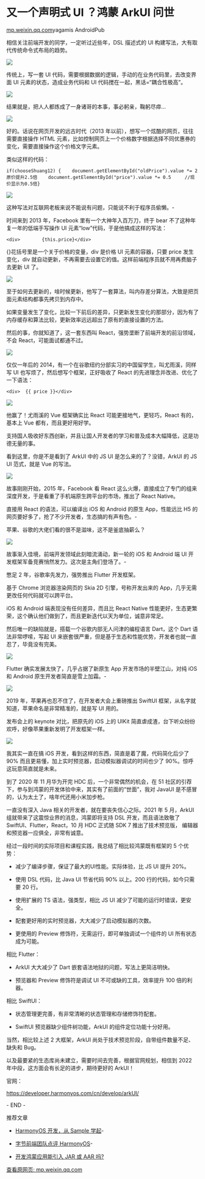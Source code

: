 # 又一个声明式 UI ？鸿蒙 ArkUI 问世

[mp.weixin.qq.com](http://mp.weixin.qq.com/s?__biz=Mzg5MzYxNTI5Mg==&mid=2247489719&idx=1&sn=4a949d71ee69428049016fd07af69499&chksm=c02d7564f75afc720aa595b00f6396b643973f5070500c41cb190cde3e82f3620fb0b556c3ca&mpshare=1&scene=1&srcid=1224iKbgR5LVpgfnipCTSMIP&sharer_sharetime=1640305679015&sharer_shareid=b7c991d3cd23094f535ad602a652c37b#rd)yagamis AndroidPub

相信关注前端开发的同学，一定听过近些年，DSL 描述式的 UI 构建写法，大有取代传统命令式布局的趋势。

![](https://cubox.pro/c/filters:no_upscale()?imageUrl=https%3A%2F%2Fmmbiz.qpic.cn%2Fmmbiz_png%2Fbmc8z80Q8fDwdzNny2KOmwZNW6qSL8zmZEUSC2UkeiaxC4ura9pKV4VLIAzP9luia7L8EbZ0liay27vgCGm8tU5ibA%2F640%3Fwx_fmt%3Dpng)

传统上，写一套 UI 代码，需要根据数据的逻辑，手动的在业务代码里，去改变界面 UI 元素的状态，造成业务代码和 UI 代码搅在一起，黑话=“耦合性极高”。

![](https://cubox.pro/c/filters:no_upscale()?imageUrl=https%3A%2F%2Fmmbiz.qpic.cn%2Fmmbiz_png%2Fbmc8z80Q8fCOMsYMNsoHic2g5jYh7OOU12nv7PIbqGicahzQP76TjmyY2tR6Dw0xy3gDiaZIZ88VeVl19mHUK1QYQ%2F640%3Fwx_fmt%3Dpng)

结果就是，把人人都炼成了一身诸哥的本事，事必躬亲，鞠躬尽瘁…

![](https://cubox.pro/c/filters:no_upscale()?imageUrl=https%3A%2F%2Fmmbiz.qpic.cn%2Fmmbiz_png%2Fbmc8z80Q8fCOMsYMNsoHic2g5jYh7OOU1MlKibCSyqXW64drPp4Fn1ibbJZibnOdGPQYhBZicO9h4XFwqDUU64cPlNA%2F640%3Fwx_fmt%3Dpng)

好的。话说在网页开发的远古时代（2013 年以前），想写一个炫酷的网页，往往需要直接操作 HTML 元素，比如控制网页上一个价格数字根据选择不同优惠券的变化，需要直接操作这个价格文字元素。

类似这样的代码：

    if(chooseShuang12) {    document.getElementById("oldPrice").value *= 2.5   //原价提升2.5倍    document.getElementById("price").value *= 0.5     //现价显示为0.5倍}

![](https://cubox.pro/c/filters:no_upscale()?imageUrl=https%3A%2F%2Fmmbiz.qpic.cn%2Fmmbiz_png%2Fbmc8z80Q8fCOMsYMNsoHic2g5jYh7OOU1IicNtWlZcmicevsACgYb5OEa4jjn9t9AGKGQrOKHt0WGw3JXmDv8OfFQ%2F640%3Fwx_fmt%3Dpng)

这种写法对互联网老板来说不能说有问题，只能说不利于程序员偷懒。-

时间来到 2013 年，Facebook 里有一个大神年入百万刀，终于 bear 不了这种年复一年的低端手写操作 UI 元素“low”代码，于是他搞成这样的写法：

    <div>        {this.price}</div>

{}花括号里是一个关于价格的变量，div 是价格 UI 元素的容器，只要 price 发生变化，div 就自动更新，不再需要去设置它的值。这样前端程序员就不用再费脑子去更新 UI 了。

![](https://cubox.pro/c/filters:no_upscale()?imageUrl=https%3A%2F%2Fmmbiz.qpic.cn%2Fmmbiz_png%2Fbmc8z80Q8fCOMsYMNsoHic2g5jYh7OOU1zFWicOqMicXvnHIGrCW4xiaFOoMViawZFaKuicOzCPJgrrz2ibNPDSQicQm2g%2F640%3Fwx_fmt%3Dpng)

至于如何去更新的，啥时候更新，他写了一套算法，叫内存差分算法，大致是把页面元素结构都事先拷贝到内存中。

如果变量发生了变化，比较一下前后的差异，只更新发生变化的那部分，因为有了内存缓存和算法比较，更新效率远远超出了原有的直接设置的方法。

然后的事，你就知道了，这一套东西叫 React，强势垄断了前端开发的前沿领域，不会 React，可能面试都通不过。

![](https://cubox.pro/c/filters:no_upscale()?imageUrl=https%3A%2F%2Fmmbiz.qpic.cn%2Fmmbiz_png%2Fbmc8z80Q8fCOMsYMNsoHic2g5jYh7OOU1jXcUiboaQjOtrN7HOomnCBEV70kC7pDYsCQJEiaia65smlqrJnOHYQicvA%2F640%3Fwx_fmt%3Dpng)

仅仅一年后的 2014，有一个在谷歌纽约分部实习的中国留学生，叫尤雨溪，同样写 UI 也写烦了，然后想写个框架，正好吸收了 React 的先进理念并改进、优化了一下语法：

    <div>  {{ price }}</div>

![](https://cubox.pro/c/filters:no_upscale()?imageUrl=https%3A%2F%2Fmmbiz.qpic.cn%2Fmmbiz_png%2Fbmc8z80Q8fCOMsYMNsoHic2g5jYh7OOU1g4IBUgBB4wfdBIibJeE3YqQxRB1xhCtxIT9WrMc2RMjrfnEoJgh0V3Q%2F640%3Fwx_fmt%3Dpng)

他赢了！尤雨溪的 Vue 框架确实比 React 可能更接地气，更轻巧，React 有的，基本上 Vue 都有，而且更好用好学。

支持国人吸收好东西创新，并且让国人开发者的学习和普及成本大幅降低，这是功德无量的事。

看到这里，你是不是看到了 ArkUI 中的 JS UI 是怎么来的了？没错，ArkUI 的 JS UI 范式，就是 Vue 的写法。

![](https://cubox.pro/c/filters:no_upscale()?imageUrl=https%3A%2F%2Fmmbiz.qpic.cn%2Fmmbiz_png%2Fbmc8z80Q8fCOMsYMNsoHic2g5jYh7OOU1rHd9MohCibnvHNmvDhXL3Hj8B7om3gmgvhGy8aeIFdGk5ExVQfMTVEw%2F640%3Fwx_fmt%3Dpng)

故事刚刚开始，2015 年，Facebook 看 React 这么火爆，直接成立了专门的组来深度开发，于是看重了手机端原生跨平台的市场，推出了 React Native。

直接用 React 的语法，可以编译出 iOS 和 Android 的原生 App，性能远比 H5 的网页要好多了，抢了不少开发者，生态搞的有声有色。-

苹果、谷歌的大佬们看的很不是滋味，这不是釜底抽薪么？

![](https://cubox.pro/c/filters:no_upscale()?imageUrl=https%3A%2F%2Fmmbiz.qpic.cn%2Fmmbiz_png%2Fbmc8z80Q8fCOMsYMNsoHic2g5jYh7OOU1aibjbpchhMUITldHGD1CeJ6XfibicrpLUjR75KRTdcppTPClBibBZYPUVg%2F640%3Fwx_fmt%3Dpng)

故事渐入佳境，前端开发领域此刻暗流涌动，新一轮的 iOS 和 Android 端 UI 开发框架军备竞赛悄然发力。这次是主角们登场了。-

憋足 2 年，谷歌率先发力，强势推出 Flutter 开发框架。

基于 Chrome 浏览器渲染网页的 Skia 2D 引擎，号称开发出来的 App，几乎无需更改任何代码就可以跨平台。

iOS 和 Android 端表现没有任何差异，而且比 React Native 性能更好，生态更繁荣，这个确认他们做到了，而且更新迭代以天为单位，诚意非常足。

然后唯一的缺陷就是，搭载一个谷歌内部无人问津的编程语言 Dart，这个 Dart 语法非常啰嗦，写起 UI 来嵌套很严重，但是基于生态和性能优势，开发者也就一直忍了，毕竟没有完美。

![](https://cubox.pro/c/filters:no_upscale()?imageUrl=https%3A%2F%2Fmmbiz.qpic.cn%2Fmmbiz_png%2Fbmc8z80Q8fCOMsYMNsoHic2g5jYh7OOU1aXXrUO5EcL7RjP4b7VCA56ISrAQ9ibc4licjQJzTyGkIF1GJKacv138Q%2F640%3Fwx_fmt%3Dpng)

Flutter 确实发展太快了，几乎占据了新原生 App 开发市场的半壁江山，对纯 iOS 和 Android 原生开发者简直是雪上加霜。-

![](https://cubox.pro/c/filters:no_upscale()?imageUrl=https%3A%2F%2Fmmbiz.qpic.cn%2Fmmbiz_png%2Fbmc8z80Q8fCOMsYMNsoHic2g5jYh7OOU1CUwAbgfCrZlL2ibbbCcGIZWhn9LOmj6maF6AiblcKw6zPAzklEKGvT4A%2F640%3Fwx_fmt%3Dpng)

2019 年，苹果再也忍不住了，在开发者大会上重磅推出 SwiftUI 框架，从名字就知道，苹果命名是非常精准的，就是写 UI 用的。

发布会上的 keynote 对比，把原先的 iOS 上的 UIKit 简直虐成渣，台下听众纷纷欢呼，好像苹果重新发明了开发框架一样。

![](https://cubox.pro/c/filters:no_upscale()?imageUrl=https%3A%2F%2Fmmbiz.qpic.cn%2Fmmbiz_png%2Fbmc8z80Q8fCOMsYMNsoHic2g5jYh7OOU1e2pJIcA7FZoruBCWLbv3CGn8qvkJUkI9B4AibUPbmvygk3PaS6bsaLw%2F640%3Fwx_fmt%3Dpng)

我其实一直在搞 iOS 开发，看到这样的东西，简直是着了魔，代码简化后少了 90% 而且更易懂，加上实时预览器，启动模拟器调试的时间也少了 90%。惊呼这玩意简直就是未来。

到了 2020 年 11 月华为开完 HDC 后，一个非常偶然的机会，在 51 社区的引荐下，参与到鸿蒙的开发体验中来，其实有了前面的“世面”，我对 JavaUI 是不感冒的，认为太土了，啥年代还用小米加步枪。

一直没有深入 Java 相关的开发者，就在要丧失信心之际。2021 年 5 月，ArkUI 组就带来了这震惊业界的消息，鸿蒙即将支持 DSL 开发，而且语法致敬了 SwiftUI、Flutter，React，10 月 HDC 正式随 SDK 7 推出了技术预览版， 编辑器和预览器一应俱全，非常有诚意。

经过一段时间的实际项目和课程实践，我总结了相比较鸿蒙既有框架的 5 个优势：

*   减少了编译步骤，保证了最大的UI性能。实际体验，比 JS UI 提升 20%。
    
*   使用 DSL 代码，比 Java UI 节省代码 90% 以上。200 行的代码，如今只需要 20 行。
    
*   使用扩展的 TS 语法，强类型，相比 JS UI 减少了可能的运行时错误，更安全。
    
*   配套更好用的实时预览器，大大减少了启动模拟器的次数。
    
*   更使用的 Preview 修饰符，无需运行，即可单独调试一个组件的 UI 所有状态成为可能。
    

相比 Flutter：

*   ArkUI 大大减少了 Dart 嵌套语法地狱的问题，写法上更简洁明快。
    
*   预览器和 Preview 修饰符是调试 UI 不可或缺的工具，效率提升 100 倍的利器。
    

相比 SwiftUI：

*   状态管理更完善，有非常清晰的状态管理和存储修饰符配套。
    
*   SwiftUI 预览器缺少组件树功能，ArkUI 的组件定位功能十分好用。
    

当然，相比较上述 2 大框架，ArkUI 尚处于技术预览阶段，自带组件数量不足、缺失和 Bug。

以及最要紧的生态库尚未建立，需要时间去完善，根据官网规划，相信到 2022 年中段，这方面会有长足的进步，期待更好的 ArkUI！

官网：

https://developer.harmonyos.com/cn/develop/arkUI/

\- END -

推荐文章

*   [HarmonyOS 开发，从 Sample 学起](http://mp.weixin.qq.com/s?__biz=Mzg5MzYxNTI5Mg==&mid=2247488307&idx=1&sn=a33ae98cb94b9b55996e5aa37df4b55d&chksm=c02d7ee0f75af7f67999afbb2c71777ec457849e1496f0c880356c4c46934514b6a7c6a93226&scene=21#wechat_redirect)-
    
*   [字节前端团队点评 HarmonyOS](http://mp.weixin.qq.com/s?__biz=Mzg5MzYxNTI5Mg==&mid=2247486596&idx=1&sn=79553e5bb66d0ace62ff23f91fa706d9&chksm=c02d6157f75ae84179b59f77c7d199eddf452d171fcb60525d9b41f2981a0324d00563d1f0b9&scene=21#wechat_redirect)-
    
*   [开发鸿蒙应用能引入 JAR 或 AAR 吗?](http://mp.weixin.qq.com/s?__biz=Mzg5MzYxNTI5Mg==&mid=2247487248&idx=1&sn=03dcb0df983f3e76cafa81d2cbc847fd&chksm=c02d62c3f75aebd58bec63fd49284cfd31000469418c7a59d884dd2fe4160e347b79eabc0ea1&scene=21#wechat_redirect)
    

[查看原网页: mp.weixin.qq.com](http://mp.weixin.qq.com/s?__biz=Mzg5MzYxNTI5Mg==&mid=2247489719&idx=1&sn=4a949d71ee69428049016fd07af69499&chksm=c02d7564f75afc720aa595b00f6396b643973f5070500c41cb190cde3e82f3620fb0b556c3ca&mpshare=1&scene=1&srcid=1224iKbgR5LVpgfnipCTSMIP&sharer_sharetime=1640305679015&sharer_shareid=b7c991d3cd23094f535ad602a652c37b#rd)